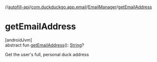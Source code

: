 //[autofill-api](../../../index.md)/[com.duckduckgo.app.email](../index.md)/[EmailManager](index.md)/[getEmailAddress](get-email-address.md)

# getEmailAddress

[androidJvm]\
abstract fun [getEmailAddress](get-email-address.md)(): [String](https://kotlinlang.org/api/latest/jvm/stdlib/kotlin/-string/index.html)?

Get the user's full, personal duck address

